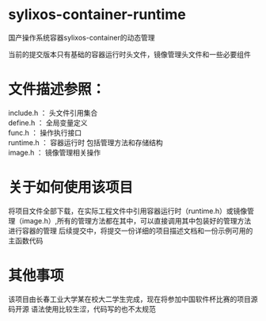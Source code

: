 # sylixos-container-runtime
国产操作系统容器sylixos-container的动态管理

当前的提交版本只有基础的容器运行时头文件，镜像管理头文件和一些必要组件

# 文件描述参照：
include.h ： 头文件引用集合  
define.h ： 全局变量定义  
func.h ： 操作执行接口  
runtime.h ： 容器运行时 包括管理方法和存储结构  
image.h ： 镜像管理相关操作  

# 关于如何使用该项目
将项目文件全部下载，在实际工程文件中引用容器运行时（runtime.h）或镜像管理（image.h）,所有的管理方法都在其中，可以直接调用其中包装好的管理方法进行容器的管理
后续提交中，将提交一份详细的项目描述文档和一份示例可用的主函数代码

# 其他事项
该项目由长春工业大学某在校大二学生完成，现在将参加中国软件杯比赛的项目源码开源
语法使用比较生涩，代码写的也不太规范
